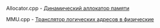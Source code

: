 Allocator.cpp 	-	[Динамический аллокатор памяти](https://stepik.org/lesson/44328/step/9?auth=login&unit=22140)

MMU.cpp			-	[Транслятор логических адресов в физические](https://stepik.org/lesson/44327/step/15?auth=registration&unit=22137)